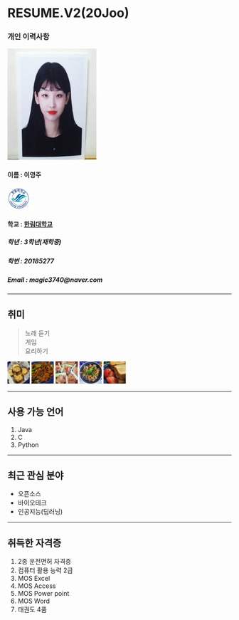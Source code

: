 # RESUME.V2(20Joo)

### 개인 이력사항  
<img src=KakaoTalk_20190529_213848204.jpg width=200 height=250>  

  #### 이름 : 이영주  
  <img src=hallymlogo.png width=50 height=50>        
  
  #### 학교 : [한림대학교](https://www.hallym.ac.kr/)
  <h5> 학년 : 3학년(재학중) </h5>
  <h5> 학번 : 20185277 </h5>
  <h5> Email : magic3740@naver.com </h5>
  
 ------------------------- 
  ## 취미  
  > 노래 듣기     
  > 게임  
  > 요리하기     
  <img src=bread.jpg width=50 height=50>    
  <img src=meat.jpg width=50 height=50>    
  <img src=bacon.jpg width=50 height=50>    
  <img src=yamm.jpg width=50 height=50>     
  <img src=toast.jpg width=50 height=50>    
   
  -------------------------      
  ## 사용 가능 언어
  1. Java
  2. C
  3. Python
  
  ************************
  ## 최근 관심 분야 
  * 오픈소스
  * 바이오테크  
  * 인공지능(딥러닝)  
  
  -----------------------
  ## 취득한 자격증
  1. 2종 운전면허 자격증
  2. 컴퓨터 활용 능력 2급
  3. MOS Excel
  4. MOS Access
  5. MOS Power point
  6. MOS Word
  7. 태권도 4품
